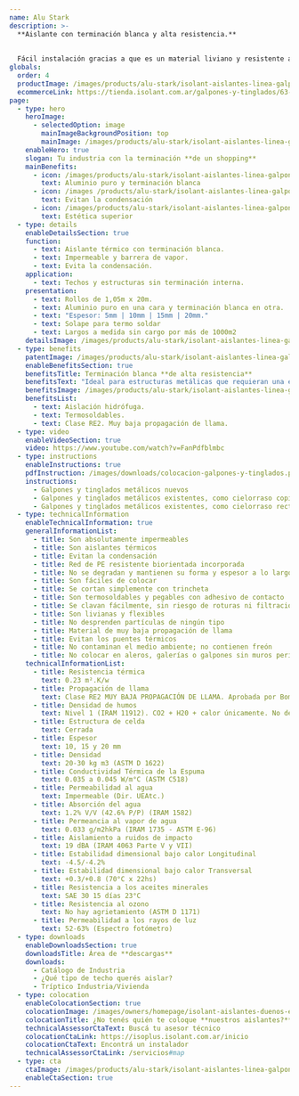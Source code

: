 ```yaml
---
name: Alu Stark
description: >-
  **Aislante con terminación blanca y alta resistencia.**
  
  
  Fácil instalación gracias a que es un material liviano y resistente al manipuleo en obra. No desprende partículas de ningún tipo. La espuma color blanca favorece a la terminación estética de la cara que queda a la vista.
globals:
  order: 4
  productImage: /images/products/alu-stark/isolant-aislantes-linea-galpones-y-tinglados-alu-stark-producto-rollo.png
  ecommerceLink: https://tienda.isolant.com.ar/galpones-y-tinglados/63-alu-stark-10.html
page:
  - type: hero
    heroImage:
      - selectedOption: image
        mainImageBackgroundPosition: top
        mainImage: /images/products/alu-stark/isolant-aislantes-linea-galpones-y-tinglados-alu-stark-imagen.jpg
    enableHero: true
    slogan: Tu industria con la terminación **de un shopping**
    mainBenefits:
      - icon: /images/products/alu-stark/isolant-aislantes-linea-galpones-y-tinglados-alu-stark-beneficio-1.svg
        text: Aluminio puro y terminación blanca
      - icon: /images /products/alu-stark/isolant-aislantes-linea-galpones-y-tinglados-alu-stark-beneficio-2.svg
        text: Evitan la condensación
      - icon: /images/products/alu-stark/isolant-aislantes-linea-galpones-y-tinglados-alu-stark-beneficio-3.svg
        text: Estética superior
  - type: details
    enableDetailsSection: true
    function:
      - text: Aislante térmico con terminación blanca.
      - text: Impermeable y barrera de vapor.
      - text: Evita la condensación.
    application:
      - text: Techos y estructuras sin terminación interna.
    presentation:
      - text: Rollos de 1,05m x 20m.
      - text: Aluminio puro en una cara y terminación blanca en otra.
      - text: "Espesor: 5mm | 10mm | 15mm | 20mm."
      - text: Solape para termo soldar
      - text: Largos a medida sin cargo por más de 1000m2
    detailsImage: /images/products/alu-stark/isolant-aislantes-linea-galpones-y-tinglados-alu-stark-detalle-producto.jpg
  - type: benefits
    patentImage: /images/products/alu-stark/isolant-aislantes-linea-galpones-y-tinglados-alu-stark-patente.png
    enableBenefitsSection: true
    benefitsTitle: Terminación blanca **de alta resistencia**
    benefitsText: "Ideal para estructuras metálicas que requieran una estética superior: La espuma color blanca favorece a la terminación estética de la cara que queda a la vista. Ideal para supermercados, concesionarias de autos, etc.<br /><br />¡Preguntá por la terminación negra!"
    benefitsImage: /images/products/alu-stark/isolant-aislantes-linea-galpones-y-tinglados-alu-stark-beneficio-exclusivo.jpg
    benefitsList:
      - text: Aislación hidrófuga.
      - text: Termosoldables.
      - text: Clase RE2. Muy baja propagación de llama.
  - type: video
    enableVideoSection: true
    video: https://www.youtube.com/watch?v=FanPdfblmbc
  - type: instructions
    enableInstructions: true
    pdfInstruction: /images/downloads/colocacion-galpones-y-tinglados.pdf
    instructions:
      - Galpones y tinglados metálicos nuevos
      - Galpones y tinglados metálicos existentes, como cielorraso copiando la forma
      - Galpones y tinglados metálicos existentes, como cielorraso recto
  - type: technicalInformation
    enableTechnicalInformation: true
    generalInformationList:
      - title: Son absolutamente impermeables
      - title: Son aislantes térmicos
      - title: Evitan la condensación
      - title: Red de PE resistente biorientada incorporada
      - title: No se degradan y mantienen su forma y espesor a lo largo del tiempo
      - title: Son fáciles de colocar
      - title: Se cortan simplemente con trincheta
      - title: Son termosoldables y pegables con adhesivo de contacto
      - title: Se clavan fácilmente, sin riesgo de roturas ni filtraciones
      - title: Son livianas y flexibles
      - title: No desprenden partículas de ningún tipo
      - title: Material de muy baja propagación de llama
      - title: Evitan los puentes térmicos
      - title: No contaminan el medio ambiente; no contienen freón
      - title: No colocar en aleros, galerías o galpones sin muros perimetrales que protejan de la reflexión indirecta de los rayos UV
    technicalInformationList:
      - title: Resistencia térmica
        text: 0.23 m².K/w
      - title: Propagación de llama
        text: Clase RE2 MUY BAJA PROPAGACIÓN DE LLAMA. Aprobada por Bomberos Argentina.
      - title: Densidad de humos
        text: Nivel 1 (IRAM 11912). CO2 + H20 + calor únicamente. No desprende gases envenenantes.
      - title: Estructura de celda
        text: Cerrada
      - title: Espesor
        text: 10, 15 y 20 mm
      - title: Densidad
        text: 20-30 kg m3 (ASTM D 1622)
      - title: Conductividad Térmica de la Espuma
        text: 0.035 a 0.045 W/m°C (ASTM C518)
      - title: Permeabilidad al agua
        text: Impermeable (Dir. UEAtc.)
      - title: Absorción del agua
        text: 1.2% V/V (42.6% P/P) (IRAM 1582)
      - title: Permeancia al vapor de agua
        text: 0.033 g/m2hkPa (IRAM 1735 - ASTM E-96)
      - title: Aislamiento a ruidos de impacto
        text: 19 dBA (IRAM 4063 Parte V y VII)
      - title: Estabilidad dimensional bajo calor Longitudinal
        text: -4.5/-4.2%
      - title: Estabilidad dimensional bajo calor Transversal
        text: +0.3/+0.8 (70°C x 22hs)
      - title: Resistencia a los aceites minerales
        text: SAE 30 15 días 23°C
      - title: Resistencia al ozono
        text: No hay agrietamiento (ASTM D 1171)
      - title: Permeabilidad a los rayos de luz
        text: 52-63% (Espectro fotómetro)
  - type: downloads
    enableDownloadsSection: true
    downloadsTitle: Área de **descargas**
    downloads:
      - Catálogo de Industria
      - ¿Qué tipo de techo querés aislar?
      - Tríptico Industria/Vivienda
  - type: colocation
    enableColocationSection: true
    colocationImage: /images/owners/homepage/isolant-aislantes-duenos-e-inquilinos-isoplus-colocation.jpg
    colocationTitle: ¿No tenés quién te coloque **nuestros aislantes?**
    technicalAssessorCtaText: Buscá tu asesor técnico
    colocationCtaLink: https://isoplus.isolant.com.ar/inicio
    colocationCtaText: Encontrá un instalador
    technicalAssessorCtaLink: /servicios#map
  - type: cta
    ctaImage: /images/products/alu-stark/isolant-aislantes-linea-galpones-y-tinglados-alu-stark-imagen-cta.jpg
    enableCtaSection: true
---
```

